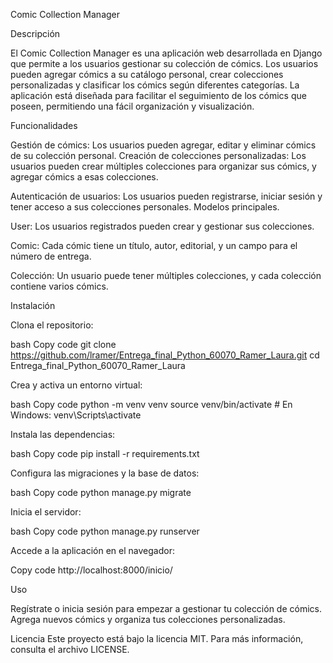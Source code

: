 Comic Collection Manager

Descripción

El Comic Collection Manager es una aplicación web desarrollada en Django que permite a los usuarios gestionar su colección de cómics. Los usuarios pueden agregar cómics a su catálogo personal, crear colecciones personalizadas y clasificar los cómics según diferentes categorías. La aplicación está diseñada para facilitar el seguimiento de los cómics que poseen, permitiendo una fácil organización y visualización.

Funcionalidades

Gestión de cómics: Los usuarios pueden agregar, editar y eliminar cómics de su colección personal.
Creación de colecciones personalizadas: Los usuarios pueden crear múltiples colecciones para organizar sus cómics, y agregar cómics a esas colecciones.

Autenticación de usuarios: Los usuarios pueden registrarse, iniciar sesión y tener acceso a sus colecciones personales.
Modelos principales.

User: Los usuarios registrados pueden crear y gestionar sus colecciones.

Comic: Cada cómic tiene un título, autor, editorial, y  un campo para el número de entrega.

Colección: Un usuario puede tener múltiples colecciones, y cada colección contiene varios cómics.

Instalación

Clona el repositorio:


bash
Copy code
git clone https://github.com/lramer/Entrega_final_Python_60070_Ramer_Laura.git
cd Entrega_final_Python_60070_Ramer_Laura

Crea y activa un entorno virtual:

bash
Copy code
python -m venv venv
source venv/bin/activate   # En Windows: venv\Scripts\activate

Instala las dependencias:

bash
Copy code
pip install -r requirements.txt

Configura las migraciones y la base de datos:

bash
Copy code
python manage.py migrate

Inicia el servidor:

bash
Copy code
python manage.py runserver

Accede a la aplicación en el navegador:


Copy code
http://localhost:8000/inicio/

Uso

Regístrate o inicia sesión para empezar a gestionar tu colección de cómics.
Agrega nuevos cómics y organiza tus colecciones personalizadas.


Licencia
Este proyecto está bajo la licencia MIT. Para más información, consulta el archivo LICENSE.